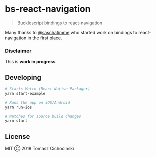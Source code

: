 # bs-react-navigation

> Bucklescript bindings to react-navigation

Many thanks to [@saschatimme](https://github.com/saschatimme) who started work on bindings to react-navigation in the first place.

### Disclaimer

This is **work in progress**.

## Developing

```sh
# Starts Metro (React Native Packager)
yarn start-example

# Runs the app on iOS/Android
yarn run-ios

# Watches for source build changes
yarn start
```

## License

MIT Ⓒ 2018 Tomasz Cichociński
